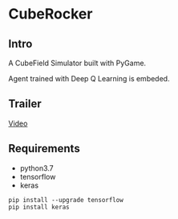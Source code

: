 # CubeRocker

## Intro 
A CubeField Simulator built with PyGame.

Agent trained with Deep Q Learning is embeded.


## Trailer

[Video](https://drive.google.com/open?id=1gv-E9f-BDWpNY7tUTisWlKlf4zZEASr6)

## Requirements
- python3.7
- tensorflow
- keras
```
pip install --upgrade tensorflow
pip install keras
```

